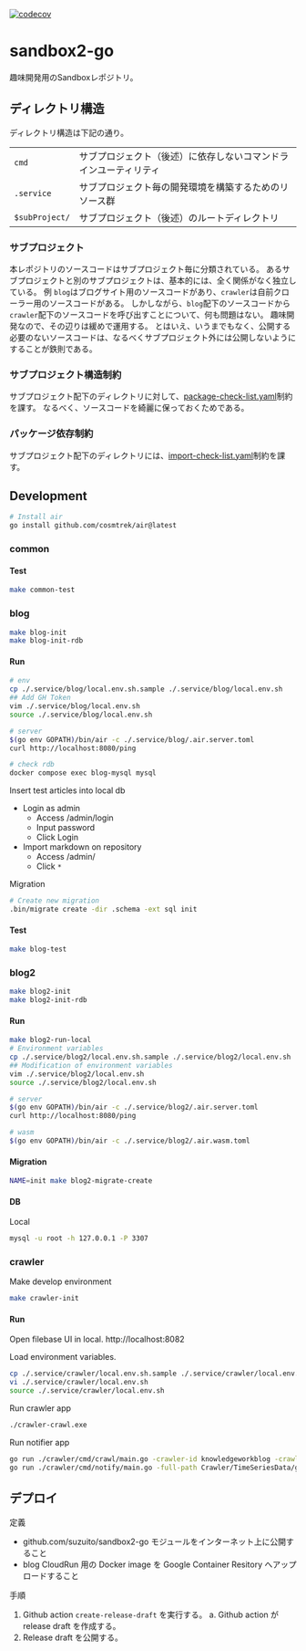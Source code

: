 [![codecov](https://codecov.io/gh/suzuito/sandbox2-go/graph/badge.svg?token=Rj1wZ7rRgW)](https://codecov.io/gh/suzuito/sandbox2-go)

# sandbox2-go

趣味開発用のSandboxレポジトリ。

## ディレクトリ構造

ディレクトリ構造は下記の通り。

|||
|---|---|
|`cmd`|サブプロジェクト（後述）に依存しないコマンドラインユーティリティ|
|`.service`|サブプロジェクト毎の開発環境を構築するためのリソース群|
|`$subProject/`|サブプロジェクト（後述）のルートディレクトリ|

### サブプロジェクト

本レポジトリのソースコードはサブプロジェクト毎に分類されている。
あるサブプロジェクトと別のサブプロジェクトは、基本的には、全く関係がなく独立している。
例 `blog`はブログサイト用のソースコードがあり、`crawler`は自前クローラー用のソースコードがある。
しかしながら、`blog`配下のソースコードから`crawler`配下のソースコードを呼び出すことについて、何も問題はない。
趣味開発なので、その辺りは緩めで運用する。
とはいえ、いうまでもなく、公開する必要のないソースコードは、なるべくサブプロジェクト外には公開しないようにすることが鉄則である。

### サブプロジェクト構造制約

サブプロジェクト配下のディレクトリに対して、[package-check-list.yaml](./package-check-list.yaml)制約を課す。
なるべく、ソースコードを綺麗に保っておくためである。

### パッケージ依存制約

サブプロジェクト配下のディレクトリには、[import-check-list.yaml](./import-check-list.yaml)制約を課す。

## Development

```bash
# Install air
go install github.com/cosmtrek/air@latest
```

### common

#### Test

```bash
make common-test
```

### blog

```bash
make blog-init
make blog-init-rdb
```

#### Run

```bash
# env
cp ./.service/blog/local.env.sh.sample ./.service/blog/local.env.sh
## Add GH Token
vim ./.service/blog/local.env.sh
source ./.service/blog/local.env.sh

# server
$(go env GOPATH)/bin/air -c ./.service/blog/.air.server.toml
curl http://localhost:8080/ping

# check rdb
docker compose exec blog-mysql mysql
```

Insert test articles into local db

- Login as admin
  - Access /admin/login
  - Input password
  - Click Login
- Import markdown on repository
  - Access /admin/
  - Click `*`

Migration

```bash
# Create new migration
.bin/migrate create -dir .schema -ext sql init
```

#### Test

```bash
make blog-test
```

### blog2

```bash
make blog2-init
make blog2-init-rdb
```

#### Run

```bash
make blog2-run-local
# Environment variables
cp ./.service/blog2/local.env.sh.sample ./.service/blog2/local.env.sh
## Modification of environment variables
vim ./.service/blog2/local.env.sh
source ./.service/blog2/local.env.sh

# server
$(go env GOPATH)/bin/air -c ./.service/blog2/.air.server.toml
curl http://localhost:8080/ping

# wasm
$(go env GOPATH)/bin/air -c ./.service/blog2/.air.wasm.toml
```

#### Migration

```bash
NAME=init make blog2-migrate-create
```

#### DB

Local

```bash
mysql -u root -h 127.0.0.1 -P 3307
```

### crawler

Make develop environment

```bash
make crawler-init
```

#### Run

Open filebase UI in local.
http://localhost:8082

Load environment variables.

```bash
cp ./.service/crawler/local.env.sh.sample ./.service/crawler/local.env.sh
vi ./.service/crawler/local.env.sh
source ./.service/crawler/local.env.sh
```

Run crawler app

```bash
./crawler-crawl.exe
```

Run notifier app

```bash
go run ./crawler/cmd/crawl/main.go -crawler-id knowledgeworkblog -crawler-input-data '{"URL":"https://note.com/knowledgework/n/n4d7b97ff802c"}'
go run ./crawler/cmd/notify/main.go -full-path Crawler/TimeSeriesData/goblog/goblog-2023-08-14
```

## デプロイ

定義

- github.com/suzuito/sandbox2-go モジュールをインターネット上に公開すること
- blog CloudRun 用の Docker image を Google Container Resitory へアップロードすること

手順

1. Github action `create-release-draft` を実行する。
  a. Github action が release draft を作成する。
2. Release draft を公開する。

